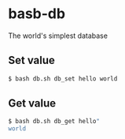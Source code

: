 # basb-db
The world's simplest database

## Set value
```sh
$ bash db.sh db_set hello world
```

## Get value
```sh
$ bash db.sh db_get hello"
world
```

